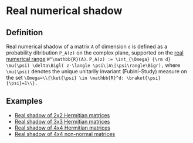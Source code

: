 Real numerical shadow
=====================

Definition
----------

Real numerical shadow of a matrix ``A`` of dimension ``d`` is defined as
a probability ditribution ``P_A(z)`` on the complex plane, supported on
the [real numerical
range](/numerical-range/generalizations/restricted-numerical-range/real-numerical-range)
``W^\mathbb{R}(A)``. ```` P_A(z) := \int_{\Omega} {\rm d}
\mu(\psi) \delta\Bigl( z-\langle \psi\|A\|\psi\rangle\Bigr),
```` where ``\mu(\psi)`` denotes the unique unitarily invariant
(Fubini-Study) measure on the set ```` \Omega=\\{\ket{\psi} \in
\mathbb{R}^d: \braket{\psi}{\psi}=1\\}. ````

Examples
--------

-   [Real shadow of 2x2 Hermitian
    matrices](/numerical-shadow/examples/2x2#hermitian_matrices)
-   [Real shadow of 3x3 Hermitian
    matrices](/numerical-shadow/examples/3x3#hermitian_matrices)
-   [Real shadow of 4x4 Hermitian
    matrices](/numerical-shadow/examples/4x4#hermitian_matrices)
-   [Real shadow of 4x4 non-normal
    matrices](/numerical-shadow/examples/4x4#non-normal_matrices)

